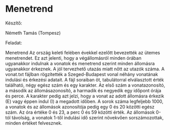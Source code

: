 # Menetrend

Készítő:

Németh Tamás (Tompesz)

Feladat:

Menetrend
Az ország keleti felében évekkel ezelőtt bevezették az ütemes menetrendet. Ez azt jelenti,
hogy a végállomásról minden órában ugyanakkor indulnak a vonatok és menetrend szerint
minden állomásra ugyanakkor érkeznek. A jól tervezhető utazás miatt nőtt az utazók száma.
A vonat.txt fájlban rögzítették a Szeged-Budapest vonal néhány vonatának indulási és
érkezési adatait. A fájl soraiban öt, tabulátorral elválasztott érték található, négy egész szám és
egy karakter. Az első szám a vonatazonosító, a második az állomásazonosító, a harmadik és
negyedik egy időpont órája és perce. A karakter pedig azt jelzi, hogy a vonat az adott állomásra
érkezik (E) vagy éppen indul (I) a megadott időben.
A sorok száma legfeljebb 1000, a vonatok és az állomások azonosítója pedig egy 0 és 20
közötti egész szám. Az óra értéke 0 és 23, a perc 0 és 59 közötti érték. Az állomások 0-tól
távolság, a vonatok 1-től indulási idő szerint növekvően sorszámozottak, minden értéket
felvesznek.
